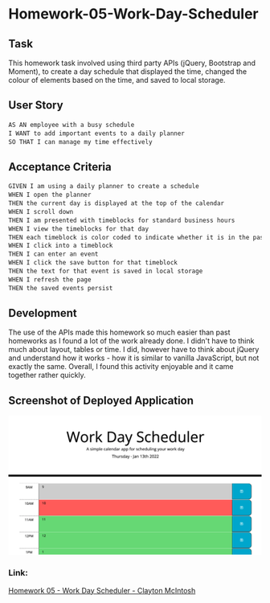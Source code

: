 # Homework-05-Work-Day-Scheduler

## Task

This homework task involved using third party APIs (jQuery, Bootstrap and Moment), to create a day schedule that displayed the time, changed the colour of elements based on the time, and saved to local storage.

## User Story

```md
AS AN employee with a busy schedule
I WANT to add important events to a daily planner
SO THAT I can manage my time effectively
```

## Acceptance Criteria

```md
GIVEN I am using a daily planner to create a schedule
WHEN I open the planner
THEN the current day is displayed at the top of the calendar
WHEN I scroll down
THEN I am presented with timeblocks for standard business hours
WHEN I view the timeblocks for that day
THEN each timeblock is color coded to indicate whether it is in the past, present, or future
WHEN I click into a timeblock
THEN I can enter an event
WHEN I click the save button for that timeblock
THEN the text for that event is saved in local storage
WHEN I refresh the page
THEN the saved events persist
```

## Development

The use of the APIs made this homework so much easier than past homeworks as I found a lot of the work already done. I didn't have to think much about layout, tables or time. I did, however have to think about jQuery and understand how it works - how it is similar to vanilla JavaScript, but not exactly the same. Overall, I found this activity enjoyable and it came together rather quickly.

## Screenshot of Deployed Application

![ScreenShot](Screenshot.png)

### Link:

[Homework 05 - Work Day Scheduler - Clayton McIntosh](https://claytonmcintosh.github.io/Homework-05-Work-Day-Scheduler/)
